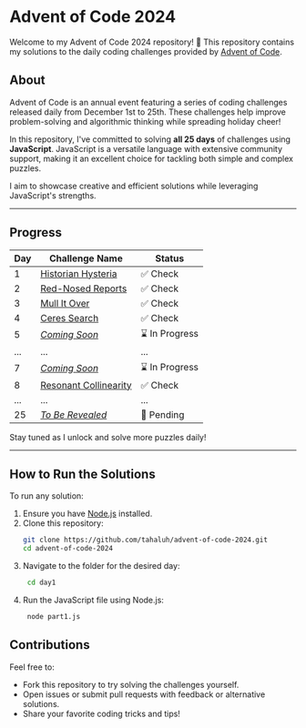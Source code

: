 # Advent of Code 2024

Welcome to my Advent of Code 2024 repository! 🎄 This repository contains my solutions to the daily coding challenges provided by [Advent of Code](https://adventofcode.com/2024).

## About

Advent of Code is an annual event featuring a series of coding challenges released daily from December 1st to 25th. These challenges help improve problem-solving and algorithmic thinking while spreading holiday cheer!

In this repository, I've committed to solving **all 25 days** of challenges using **JavaScript**. JavaScript is a versatile language with extensive community support, making it an excellent choice for tackling both simple and complex puzzles.

I aim to showcase creative and efficient solutions while leveraging JavaScript's strengths.

---

## Progress

| Day | Challenge Name                            | Status         |
| --- | ----------------------------------------- | -------------- |
| 1   | [Historian Hysteria](./day1/README.md)    | ✅ Check       |
| 2   | [Red-Nosed Reports](./day2/README.md)     | ✅ Check       |
| 3   | [Mull It Over](./day3/README.md)          | ✅ Check       |
| 4   | [Ceres Search](./day4/README.md)          | ✅ Check       |
| 5   | [_Coming Soon_](./README.md)              | ⌛ In Progress |
| ... | ...                                       | ...            |
| 7   | [_Coming Soon_](./README.md)              | ⌛ In Progress |
| 8   | [Resonant Collinearity](./day8/README.md) | ✅ Check       |
| ... | ...                                       | ...            |
| 25  | [_To Be Revealed_](./day25/README.md)     | 🚀 Pending     |

Stay tuned as I unlock and solve more puzzles daily!

---

## How to Run the Solutions

To run any solution:

1. Ensure you have [Node.js](https://nodejs.org/) installed.
2. Clone this repository:
   ```bash
   git clone https://github.com/tahaluh/advent-of-code-2024.git
   cd advent-of-code-2024
   ```
3. Navigate to the folder for the desired day:
   ```bash
    cd day1
   ```
4. Run the JavaScript file using Node.js:
   ```bash
    node part1.js
   ```

## Contributions

Feel free to:

- Fork this repository to try solving the challenges yourself.
- Open issues or submit pull requests with feedback or alternative solutions.
- Share your favorite coding tricks and tips!
